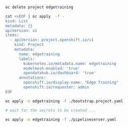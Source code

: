 ```bash

oc delete project edgetraining

cat <<EOF | oc apply  -f -
kind: List
metadata: {}
apiVersion: v1
items:
  - apiVersion: project.openshift.io/v1
    kind: Project
    metadata:
      name: edgetraining
      labels:
        kubernetes.io/metadata.name: edgetraining
        modelmesh-enabled: 'true'
        opendatahub.io/dashboard: 'true'
      annotations:
        openshift.io/display-name: "Edge Training"
        openshift.io/requester: admin
EOF

oc apply -n edgetraining -f ./bootstrap.project.yaml

# wait for the secrets to be created ...

oc apply -n edgetraining -f ./pipelineserver.yaml

```





<!--
cat <<EOF | oc apply  -f -
kind: List
metadata: {}
apiVersion: v1
items:
  - apiVersion: serving.kserve.io/v1alpha1
    kind: ServingRuntime
    metadata:
      annotations:
        enable-auth: "false"
        enable-route: "true"
        opendatahub.io/disable-gpu: "true"
        opendatahub.io/template-display-name: OpenVINO Model Server
        opendatahub.io/template-name: ovms
        openshift.io/display-name: OVMS Server 01
      labels:
        name: ovms-server-01
        opendatahub.io/dashboard: "true"
      name: ovms-server-01
      namespace: edgetraining
    spec:
      builtInAdapter:
        memBufferBytes: 134217728
        modelLoadingTimeoutMillis: 90000
        runtimeManagementPort: 8888
        serverType: ovms
      containers:
      - args:
        - --port=8001
        - --rest_port=8888
        - --config_path=/models/model_config_list.json
        - --file_system_poll_wait_seconds=0
        - --grpc_bind_address=127.0.0.1
        - --rest_bind_address=127.0.0.1
        image: quay.io/opendatahub/openvino_model_server@sha256:20dbfbaf53d1afbd47c612d953984238cb0e207972ed544a5ea662c2404f276d
        name: ovms
        resources:
          limits:
            cpu: "2"
            memory: 8Gi
          requests:
            cpu: "1"
            memory: 4Gi
        volumeMounts:
        - mountPath: /dev/shm
          name: shm
      grpcDataEndpoint: port:8001
      grpcEndpoint: port:8085
      multiModel: true
      protocolVersions:
      - grpc-v1
      replicas: 1
      supportedModelFormats:
      - autoSelect: true
        name: openvino_ir
        version: opset1
      - autoSelect: true
        name: onnx
        version: "1"
      - autoSelect: true
        name: tensorflow
        version: "2"
      volumes:
      - emptyDir:
          medium: Memory
          sizeLimit: 2Gi
        name: shm

  - apiVersion: serving.kserve.io/v1beta1
    kind: InferenceService
    metadata:
      annotations:
        openshift.io/display-name: Fraud v01
        serving.kserve.io/deploymentMode: ModelMesh
      labels:
        name: fraud-v01
        opendatahub.io/dashboard: "true"
      name: fraud-v01
      namespace: edgetraining
    spec:
      predictor:
        model:
          modelFormat:
            name: onnx
            version: "1"
          runtime: ovms-server-01
          storage:
            key: aws-connection-my-storage
            path: modelv01/

  - apiVersion: datasciencepipelinesapplications.opendatahub.io/v1alpha1
    kind: DataSciencePipelinesApplication
    metadata:
      finalizers:
      - datasciencepipelinesapplications.opendatahub.io/finalizer
      name: pipelines-definition
      namespace: edgetraining
    spec:
      apiServer:
        applyTektonCustomResource: true
        archiveLogs: false
        autoUpdatePipelineDefaultVersion: true
        collectMetrics: true
        dbConfigConMaxLifetimeSec: 120
        deploy: true
        enableOauth: true
        enableSamplePipeline: false
        injectDefaultScript: true
        stripEOF: true
        terminateStatus: Cancelled
        trackArtifacts: true
      database:
        mariaDB:
          deploy: true
          pipelineDBName: mlpipeline
          pvcSize: 10Gi
          username: mlpipeline
      objectStorage:
        externalStorage:
          bucket: pipeline-artifacts
          host: minio-service.minio.svc:9000
          port: ''
          s3CredentialsSecret:
            accessKey: AWS_ACCESS_KEY_ID
            secretKey: AWS_SECRET_ACCESS_KEY
            secretName: aws-connection-pipeline-artifacts
          scheme: http
          secure: false
      persistenceAgent:
        deploy: true
        numWorkers: 2
      scheduledWorkflow:
        cronScheduleTimezone: UTC
        deploy: true

EOF



```



```
-->